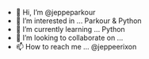 - 👋 Hi, I’m @jeppeparkour
- 👀 I’m interested in ... Parkour & Python
- 🌱 I’m currently learning ... Python
- 💞️ I’m looking to collaborate on ... 
- 📫 How to reach me ... @jeppeerixon

<!---
jeppeparkour/jeppeparkour is a ✨ special ✨ repository because its `README.md` (this file) appears on your GitHub profile.
You can click the Preview link to take a look at your changes.
--->
